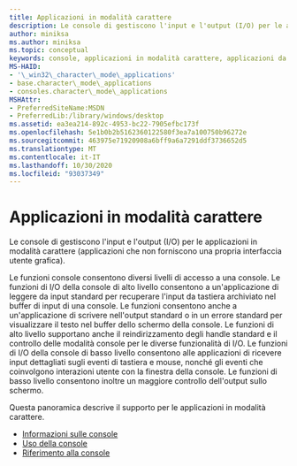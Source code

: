 ```yaml
---
title: Applicazioni in modalità carattere
description: Le console di gestiscono l'input e l'output (I/O) per le applicazioni in modalità carattere (applicazioni che non forniscono una propria interfaccia utente grafica).
author: miniksa
ms.author: miniksa
ms.topic: conceptual
keywords: console, applicazioni in modalità carattere, applicazioni da riga di comando, applicazioni di terminale, api della console
MS-HAID:
- '\_win32\_character\_mode\_applications'
- base.character\_mode\_applications
- consoles.character\_mode\_applications
MSHAttr:
- PreferredSiteName:MSDN
- PreferredLib:/library/windows/desktop
ms.assetid: ea3ea214-892c-4953-bc22-7905efbc173f
ms.openlocfilehash: 5e1b0b2b5162360122580f3ea7a100750b96272e
ms.sourcegitcommit: 463975e71920908a6bff9a6a7291ddf3736652d5
ms.translationtype: MT
ms.contentlocale: it-IT
ms.lasthandoff: 10/30/2020
ms.locfileid: "93037349"
---
```

# <a name="character-mode-applications"></a>Applicazioni in modalità carattere

Le console di gestiscono l'input e l'output (I/O) per le applicazioni in modalità carattere (applicazioni che non forniscono una propria interfaccia utente grafica).

Le funzioni console consentono diversi livelli di accesso a una console. Le funzioni di I/O della console di alto livello consentono a un'applicazione di leggere da input standard per recuperare l'input da tastiera archiviato nel buffer di input di una console. Le funzioni consentono anche a un'applicazione di scrivere nell'output standard o in un errore standard per visualizzare il testo nel buffer dello schermo della console. Le funzioni di alto livello supportano anche il reindirizzamento degli handle standard e il controllo delle modalità console per le diverse funzionalità di I/O. Le funzioni di I/O della console di basso livello consentono alle applicazioni di ricevere input dettagliati sugli eventi di tastiera e mouse, nonché gli eventi che coinvolgono interazioni utente con la finestra della console. Le funzioni di basso livello consentono inoltre un maggiore controllo dell'output sullo schermo.

Questa panoramica descrive il supporto per le applicazioni in modalità carattere.

- [Informazioni sulle console](about-character-mode-applications.md)
- [Uso della console](using-the-console.md)
- [Riferimento alla console](console-reference.md)
